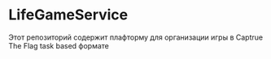 # LifeGameService
Этот репозиторий содержит плафторму для организации игры в Captrue The Flag task based формате
